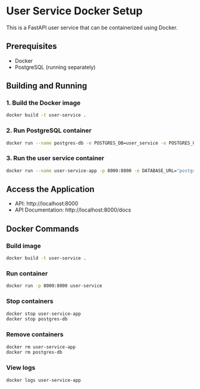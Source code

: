 # User Service Docker Setup

This is a FastAPI user service that can be containerized using Docker.

## Prerequisites

- Docker
- PostgreSQL (running separately)

## Building and Running

### 1. Build the Docker image
```bash
docker build -t user-service .
```

### 2. Run PostgreSQL container
```bash
docker run --name postgres-db -e POSTGRES_DB=user_service -e POSTGRES_USER=kibria -e POSTGRES_PASSWORD=kibria123 -p 5432:5432 -d postgres:15-alpine
```

### 3. Run the user service container
```bash
docker run --name user-service-app -p 8000:8000 -e DATABASE_URL="postgresql+asyncpg://kibria:kibria123@host.docker.internal:5432/user_service" user-service
```

## Access the Application

- API: http://localhost:8000
- API Documentation: http://localhost:8000/docs

## Docker Commands

### Build image
```bash
docker build -t user-service .
```

### Run container
```bash
docker run -p 8000:8000 user-service
```

### Stop containers
```bash
docker stop user-service-app
docker stop postgres-db
```

### Remove containers
```bash
docker rm user-service-app
docker rm postgres-db
```

### View logs
```bash
docker logs user-service-app
```
